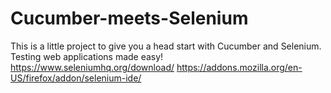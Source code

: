 # Cucumber-meets-Selenium
This is a little project to give you a head start with Cucumber and Selenium. Testing web applications made easy!
https://www.seleniumhq.org/download/
https://addons.mozilla.org/en-US/firefox/addon/selenium-ide/
